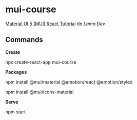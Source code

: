 # mui-course

[Material UI 5 (MUI) React Tutorial](https://www.youtube.com/watch?v=fzxEECHnsvU) de *Lama Dev*

## Commands

**Create**

npx create-react-app mui-course

**Packages**

npm install @mui/material @emotion/react @emotion/styled

npm install @mui/icons-material

**Serve**

npm start